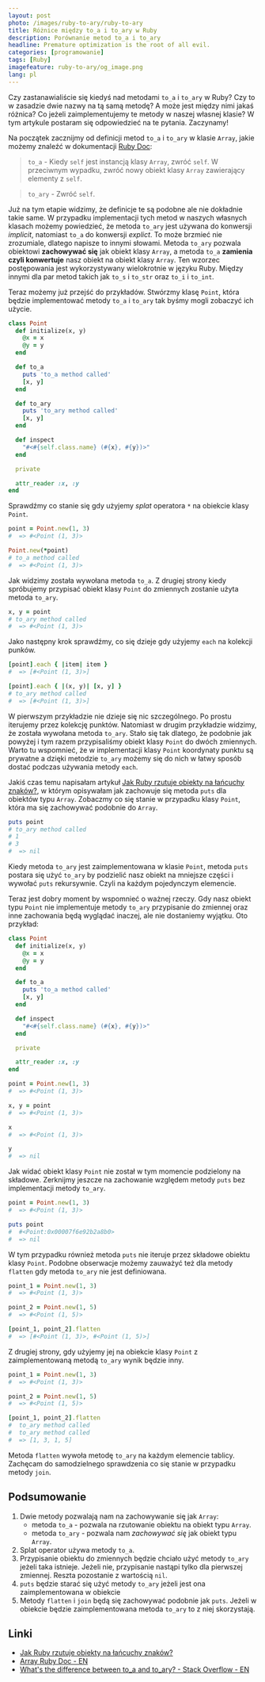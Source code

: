 ```yaml
---
layout: post
photo: /images/ruby-to-ary/ruby-to-ary
title: Różnice między to_a i to_ary w Ruby
description: Porównanie metod to_a i to_ary
headline: Premature optimization is the root of all evil.
categories: [programowanie]
tags: [Ruby]
imagefeature: ruby-to-ary/og_image.png
lang: pl
---
```


Czy zastanawialiście się kiedyś nad metodami `to_a` i `to_ary` w Ruby? Czy to w zasadzie dwie nazwy na tą samą metodę? A może jest między nimi jakaś różnica? Co jeżeli zaimplementujemy te metody w naszej własnej klasie? W tym artykule postaram się odpowiedzieć na te pytania. Zaczynamy!

Na początek zacznijmy od definicji metod `to_a` i `to_ary` w klasie `Array`, jakie możemy znaleźć w dokumentacji <a href='https://ruby-doc.org/core-3.0.0/Array.html#method-i-to_a' title='Dokumentacja Ruby' target='_blank' rel='nofollow'>Ruby Doc</a>:

>`to_a` - Kiedy  `self` jest instancją klasy `Array`, zwróć `self`. W przeciwnym wypadku, zwróć nowy obiekt klasy `Array` zawierający elementy z `self`.

>`to_ary` - Zwróć `self`.

Już na tym etapie widzimy, że definicje te są podobne ale nie dokładnie takie same. W przypadku implementacji tych metod w naszych własnych klasach możemy powiedzieć, że metoda `to_ary` jest używana do konwersji _implicit_, natomiast `to_a` do konwersji _explict_. To może brzmieć nie zrozumiale, dlatego napisze to innymi słowami. Metoda `to_ary` pozwala obiektowi **zachowywać się** jak obiekt klasy `Array`, a metoda `to_a` **zamienia czyli konwertuje** nasz obiekt na obiekt klasy `Array`. Ten wzorzec postępowania jest wykorzystywany wielokrotnie w języku Ruby. Między innymi dla par metod takich jak `to_s` i `to_str` oraz `to_i` i `to_int`.

Teraz możemy już przejść do przykładów. Stwórzmy klasę `Point`, która będzie implementować metody `to_a` i `to_ary` tak byśmy mogli zobaczyć ich użycie.

```ruby
class Point
  def initialize(x, y)
    @x = x
    @y = y
  end

  def to_a
    puts 'to_a method called'
    [x, y]
  end

  def to_ary
    puts 'to_ary method called'
    [x, y]
  end

  def inspect
    "#<#{self.class.name} (#{x}, #{y})>"
  end

  private

  attr_reader :x, :y
end
```

Sprawdźmy co stanie się gdy użyjemy _splat_ operatora `*` na obiekcie klasy `Point`.

```ruby
point = Point.new(1, 3)
#  => #<Point (1, 3)>

Point.new(*point)
# to_a method called
#  => #<Point (1, 3)>
```

Jak widzimy została wywołana metoda `to_a`. Z drugiej strony kiedy spróbujemy przypisać obiekt klasy `Point` do zmiennych zostanie użyta metoda `to_ary`.

```ruby
x, y = point
# to_ary method called
#  => #<Point (1, 3)>
```

Jako następny krok sprawdźmy, co się dzieje gdy użyjemy `each` na kolekcji punków.

```ruby
[point].each { |item| item }
#  => [#<Point (1, 3)>]

[point].each { |(x, y)| [x, y] }
# to_ary method called
#  => [#<Point (1, 3)>]
```

W pierwszym przykładzie nie dzieje się nic szczególnego. Po prostu iterujemy przez kolekcję punktów. Natomiast w drugim przykładzie widzimy, że została wywołana metoda `to_ary`. Stało się tak dlatego, że podobnie jak powyżej i tym razem przypisaliśmy obiekt klasy `Point` do dwóch zmiennych. Warto tu wspomnieć, że w implementacji klasy `Point` koordynaty punktu są prywatne a dzięki metodzie `to_ary` możemy się do nich w łatwy sposób dostać podczas używania metody `each`.

Jakiś czas temu napisałam artykuł <a href="{{ site.baseurl }}/casting-ruby-object-into-string" title="Różnice między metodami to_s i to_str">Jak Ruby rzutuje obiekty na łańcuchy znaków?</a>, w którym opisywałam jak zachowuje się metoda `puts` dla obiektów typu `Array`. Zobaczmy co się stanie w przypadku klasy `Point`, która ma się zachowywać podobnie do `Array`.

```ruby
puts point
# to_ary method called
# 1
# 3
#  => nil
```

Kiedy metoda `to_ary` jest zaimplementowana w klasie `Point`, metoda `puts` postara się użyć `to_ary` by podzielić nasz obiekt na mniejsze części i wywołać `puts` rekursywnie. Czyli na każdym pojedynczym elemencie.

Teraz jest dobry moment by wspomnieć o ważnej rzeczy. Gdy nasz obiekt typu `Point` nie implementuje metody `to_ary` przypisanie do zmiennej oraz inne zachowania będą wyglądać inaczej, ale nie dostaniemy wyjątku. Oto przykład:

```ruby
class Point
  def initialize(x, y)
    @x = x
    @y = y
  end

  def to_a
    puts 'to_a method called'
    [x, y]
  end

  def inspect
    "#<#{self.class.name} (#{x}, #{y})>"
  end

  private

  attr_reader :x, :y
end

point = Point.new(1, 3)
#  => #<Point (1, 3)>

x, y = point
#  => #<Point (1, 3)>

x
#  => #<Point (1, 3)>

y
#  => nil
```

Jak widać obiekt klasy `Point` nie został w tym momencie podzielony na składowe. Zerknijmy jeszcze na zachowanie względem metody `puts` bez implementacji metody `to_ary`.

```ruby
point = Point.new(1, 3)
#  => #<Point (1, 3)>

puts point
#  #<Point:0x00007f6e92b2a8b0>
#  => nil
```

W tym przypadku również metoda `puts` nie iteruje przez składowe obiektu klasy `Point`. Podobne obserwacje możemy zauważyć też dla metody `flatten` gdy  metoda `to_ary` nie jest definiowana.

```ruby
point_1 = Point.new(1, 3)
#  => #<Point (1, 3)>

point_2 = Point.new(1, 5)
#  => #<Point (1, 5)>

[point_1, point_2].flatten
#  => [#<Point (1, 3)>, #<Point (1, 5)>]
```

Z drugiej strony, gdy użyjemy jej na obiekcie klasy `Point` z zaimplementowaną metodą `to_ary` wynik będzie inny.

```ruby
point_1 = Point.new(1, 3)
#  => #<Point (1, 3)>

point_2 = Point.new(1, 5)
#  => #<Point (1, 5)>

[point_1, point_2].flatten
#  to_ary method called
#  to_ary method called
#  => [1, 3, 1, 5]
```

Metoda `flatten` wywoła metodę `to_ary` na każdym elemencie tablicy. Zachęcam do samodzielnego sprawdzenia co się stanie w przypadku metody `join`.

## Podsumowanie
1. Dwie metody pozwalają nam na zachowywanie się jak `Array`:
    - metoda `to_a` - pozwala na rzutowanie obiektu na obiekt typu `Array`.
    - metoda `to_ary` - pozwala nam _zachowywać się_ jak obiekt typu `Array`.
2. Splat operator używa metody `to_a`.
3. Przypisanie obiektu do zmiennych będzie chciało użyć metody `to_ary` jeżeli taka istnieje. Jeżeli nie, przypisanie nastąpi tylko dla pierwszej zmiennej. Reszta pozostanie z wartością `nil`.
4. `puts` będzie starać się użyć metody `to_ary` jeżeli jest ona zaimplementowana w obiekcie
5. Metody `flatten` i `join` będą się zachowywać podobnie jak `puts`. Jeżeli w obiekcie będzie zaimplementowana metoda `to_ary` to z niej skorzystają.

## Linki
- <a href="{{ site.baseurl }}/casting-ruby-object-into-string" title="Różnice między metodami to_s i to_str">Jak Ruby rzutuje obiekty na łańcuchy znaków?</a>
- <a href='https://ruby-doc.org/core-3.0.0/Array.html#method-i-to_a' title='Dokumentacja Ruby dla klasy Array' target='_blank' rel='nofollow'>Array Ruby Doc - EN</a>
- <a href='https://stackoverflow.com/questions/9467395/whats-the-difference-between-to-a-and-to-ary' title='Wątek na Stack Overflow na temat method to_a i to_ary' target='_blank' rel='nofollow'>What's the difference between to_a and to_ary? - Stack Overflow - EN</a>
